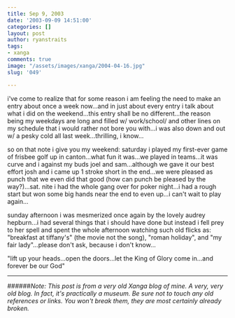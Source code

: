 ```yaml
---
title: Sep 9, 2003
date: '2003-09-09 14:51:00'
categories: []
layout: post
author: ryanstraits
tags:
- xanga
comments: true
image: "/assets/images/xanga/2004-04-16.jpg"
slug: '049'

---
```

i've come to realize that for some reason i am feeling the need to make an entry about once a week now...and in just about every entry i talk about what i did on the weekend...this entry shall be no different...the reason being my weekdays are long and filled w/ work/school/ and other lines on my schedule that i would rather not bore you with...i was also down and out w/ a pesky cold all last week...thrilling, i know...

<!-- break -->

so on that note i give you my weekend: saturday i played my first-ever game of frisbee golf up in canton...what fun it was...we played in teams...it was curve and i against my buds joel and sam...although we gave it our best effort josh and i came up 1 stroke short in the end...we were pleased as punch that we even did that good (how can punch be pleased by the way?)...sat. nite i had the whole gang over for poker night...i had a rough start but won some big hands near the end to even up...i can't wait to play again...

sunday afternoon i was mesmerized once again by the lovely audrey hepburn...i had several things that i should have done but instead i fell prey to her spell and spent the whole afternoon watching such old flicks as: "breakfast at tiffany's" (the movie not the song), "roman holiday", and "my fair lady"...please don't ask, because i don't know...

"lift up your heads...open the doors...let the King of Glory come in...and forever be our God"

---

######*Note: This post is from a very old Xanga blog of mine. A very, very old blog. In fact, it's practically a museum. Be sure not to touch any old references or links. You won't break them, they are most certainly already broken.*